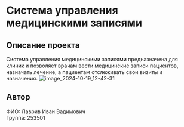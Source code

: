 # Система управления медицинскими записями

## Описание проекта
Система управления медицинскими записями предназначена для клиник и позволяет врачам вести медицинские записи пациентов, назначать лечение, а пациентам отслеживать свои визиты и назначения.
![image_2024-10-19_12-42-31](https://github.com/user-attachments/assets/b4a109d9-8855-4a35-a4d0-05685ecc8d09)

## Автор
ФИО: Лаврив Иван Вадимович  
Группа: 253501

